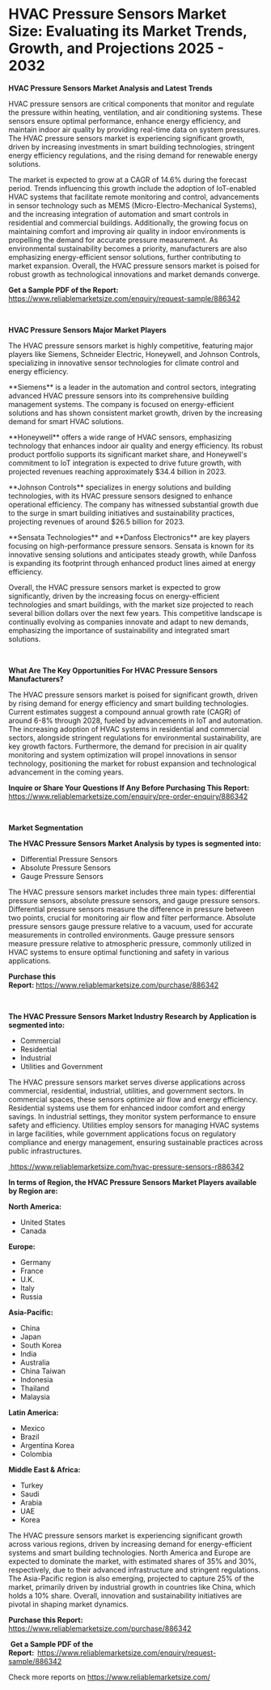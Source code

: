 <p><h1>HVAC Pressure Sensors Market Size: Evaluating its Market Trends, Growth, and Projections 2025 - 2032</h1></p><p><strong>HVAC Pressure Sensors Market Analysis and Latest Trends</strong></p>
<p><p>HVAC pressure sensors are critical components that monitor and regulate the pressure within heating, ventilation, and air conditioning systems. These sensors ensure optimal performance, enhance energy efficiency, and maintain indoor air quality by providing real-time data on system pressures. The HVAC pressure sensors market is experiencing significant growth, driven by increasing investments in smart building technologies, stringent energy efficiency regulations, and the rising demand for renewable energy solutions.</p><p>The market is expected to grow at a CAGR of 14.6% during the forecast period. Trends influencing this growth include the adoption of IoT-enabled HVAC systems that facilitate remote monitoring and control, advancements in sensor technology such as MEMS (Micro-Electro-Mechanical Systems), and the increasing integration of automation and smart controls in residential and commercial buildings. Additionally, the growing focus on maintaining comfort and improving air quality in indoor environments is propelling the demand for accurate pressure measurement. As environmental sustainability becomes a priority, manufacturers are also emphasizing energy-efficient sensor solutions, further contributing to market expansion. Overall, the HVAC pressure sensors market is poised for robust growth as technological innovations and market demands converge.</p></p>
<p><strong>Get a Sample PDF of the Report:&nbsp;</strong> <a href="https://www.reliablemarketsize.com/enquiry/request-sample/886342?utm_campaign=2005&utm_medium=2&utm_source=Github&utm_content=ia&utm_term=21022025&utm_id=hvac-pressure-sensors">https://www.reliablemarketsize.com/enquiry/request-sample/886342</a></p>
<p>&nbsp;</p>
<p><strong>HVAC Pressure Sensors Major Market Players</strong></p>
<p><p>The HVAC pressure sensors market is highly competitive, featuring major players like Siemens, Schneider Electric, Honeywell, and Johnson Controls, specializing in innovative sensor technologies for climate control and energy efficiency. </p><p>**Siemens** is a leader in the automation and control sectors, integrating advanced HVAC pressure sensors into its comprehensive building management systems. The company is focused on energy-efficient solutions and has shown consistent market growth, driven by the increasing demand for smart HVAC solutions. </p><p>**Honeywell** offers a wide range of HVAC sensors, emphasizing technology that enhances indoor air quality and energy efficiency. Its robust product portfolio supports its significant market share, and Honeywell's commitment to IoT integration is expected to drive future growth, with projected revenues reaching approximately $34.4 billion in 2023.</p><p>**Johnson Controls** specializes in energy solutions and building technologies, with its HVAC pressure sensors designed to enhance operational efficiency. The company has witnessed substantial growth due to the surge in smart building initiatives and sustainability practices, projecting revenues of around $26.5 billion for 2023.</p><p>**Sensata Technologies** and **Danfoss Electronics** are key players focusing on high-performance pressure sensors. Sensata is known for its innovative sensing solutions and anticipates steady growth, while Danfoss is expanding its footprint through enhanced product lines aimed at energy efficiency.</p><p>Overall, the HVAC pressure sensors market is expected to grow significantly, driven by the increasing focus on energy-efficient technologies and smart buildings, with the market size projected to reach several billion dollars over the next few years. This competitive landscape is continually evolving as companies innovate and adapt to new demands, emphasizing the importance of sustainability and integrated smart solutions.</p></p>
<p>&nbsp;</p>
<p><strong>What Are The Key Opportunities For HVAC Pressure Sensors Manufacturers?</strong></p>
<p><p>The HVAC pressure sensors market is poised for significant growth, driven by rising demand for energy efficiency and smart building technologies. Current estimates suggest a compound annual growth rate (CAGR) of around 6-8% through 2028, fueled by advancements in IoT and automation. The increasing adoption of HVAC systems in residential and commercial sectors, alongside stringent regulations for environmental sustainability, are key growth factors. Furthermore, the demand for precision in air quality monitoring and system optimization will propel innovations in sensor technology, positioning the market for robust expansion and technological advancement in the coming years.</p></p>
<p><strong>Inquire or Share Your Questions If Any Before Purchasing This Report:</strong> <a href="https://www.reliablemarketsize.com/enquiry/pre-order-enquiry/886342?utm_campaign=2005&utm_medium=2&utm_source=Github&utm_content=ia&utm_term=21022025&utm_id=hvac-pressure-sensors">https://www.reliablemarketsize.com/enquiry/pre-order-enquiry/886342</a></p>
<p>&nbsp;</p>
<p><strong>Market Segmentation</strong></p>
<p><strong>The HVAC Pressure Sensors Market Analysis by types is segmented into:</strong></p>
<p><ul><li>Differential Pressure Sensors</li><li>Absolute Pressure Sensors</li><li>Gauge Pressure Sensors</li></ul></p>
<p><p>The HVAC pressure sensors market includes three main types: differential pressure sensors, absolute pressure sensors, and gauge pressure sensors. Differential pressure sensors measure the difference in pressure between two points, crucial for monitoring air flow and filter performance. Absolute pressure sensors gauge pressure relative to a vacuum, used for accurate measurements in controlled environments. Gauge pressure sensors measure pressure relative to atmospheric pressure, commonly utilized in HVAC systems to ensure optimal functioning and safety in various applications.</p></p>
<p><strong>Purchase this Report:&nbsp;</strong><a href="https://www.reliablemarketsize.com/purchase/886342?utm_campaign=2005&utm_medium=2&utm_source=Github&utm_content=ia&utm_term=21022025&utm_id=hvac-pressure-sensors">https://www.reliablemarketsize.com/purchase/886342</a></p>
<p>&nbsp;</p>
<p><strong>The HVAC Pressure Sensors Market Industry Research by Application is segmented into:</strong></p>
<p><ul><li>Commercial</li><li>Residential</li><li>Industrial</li><li>Utilities and Government</li></ul></p>
<p><p>The HVAC pressure sensors market serves diverse applications across commercial, residential, industrial, utilities, and government sectors. In commercial spaces, these sensors optimize air flow and energy efficiency. Residential systems use them for enhanced indoor comfort and energy savings. In industrial settings, they monitor system performance to ensure safety and efficiency. Utilities employ sensors for managing HVAC systems in large facilities, while government applications focus on regulatory compliance and energy management, ensuring sustainable practices across public infrastructures.</p></p>
<p><a href="https://www.reliablemarketsize.com/hvac-pressure-sensors-r886342?utm_campaign=2005&utm_medium=2&utm_source=Github&utm_content=ia&utm_term=21022025&utm_id=hvac-pressure-sensors">&nbsp;https://www.reliablemarketsize.com/hvac-pressure-sensors-r886342</a></p>
<p><strong>In terms of Region, the HVAC Pressure Sensors Market Players available by Region are:</strong></p>
<p>
    <p> <strong> North America: </strong>
        <ul>
            <li>United States</li>
            <li>Canada</li>
        </ul>
        </p> 
    <p> <strong> Europe: </strong>
        <ul>
            <li>Germany</li>
            <li>France</li>
            <li>U.K.</li>
            <li>Italy</li>
            <li>Russia</li>
        </ul>
        </p> 
    <p> <strong> Asia-Pacific: </strong>
        <ul>
            <li>China</li>
            <li>Japan</li>
            <li>South Korea</li>
            <li>India</li>
            <li>Australia</li>
            <li>China Taiwan</li>
            <li>Indonesia</li>
            <li>Thailand</li>
            <li>Malaysia</li>
        </ul>
        </p> 
    <p> <strong> Latin America: </strong>
        <ul>
            <li>Mexico</li>
            <li>Brazil</li>
            <li>Argentina Korea</li>
            <li>Colombia</li>
        </ul>
        </p> 
    <p> <strong> Middle East & Africa: </strong>
        <ul>
            <li>Turkey</li>
            <li>Saudi</li>
            <li>Arabia</li>
            <li>UAE</li>
            <li>Korea</li>
        </ul>
    </p>
    </p>
<p><p>The HVAC pressure sensors market is experiencing significant growth across various regions, driven by increasing demand for energy-efficient systems and smart building technologies. North America and Europe are expected to dominate the market, with estimated shares of 35% and 30%, respectively, due to their advanced infrastructure and stringent regulations. The Asia-Pacific region is also emerging, projected to capture 25% of the market, primarily driven by industrial growth in countries like China, which holds a 10% share. Overall, innovation and sustainability initiatives are pivotal in shaping market dynamics.</p></p>
<p><strong>Purchase this Report: </strong><a href="https://www.reliablemarketsize.com/purchase/886342?utm_campaign=2005&utm_medium=2&utm_source=Github&utm_content=ia&utm_term=21022025&utm_id=hvac-pressure-sensors">https://www.reliablemarketsize.com/purchase/886342</a></p>
<p>&nbsp;<strong>Get a Sample PDF of the Report:&nbsp;&nbsp;</strong><a href="https://www.reliablemarketsize.com/enquiry/request-sample/886342?utm_campaign=2005&utm_medium=2&utm_source=Github&utm_content=ia&utm_term=21022025&utm_id=hvac-pressure-sensors">https://www.reliablemarketsize.com/enquiry/request-sample/886342</a></p>
<p><strong></strong></p>
<p>Check more reports on <a href="https://www.reliablemarketsize.com/?utm_campaign=2005&utm_medium=2&utm_source=Github&utm_content=ia&utm_term=21022025&utm_id=hvac-pressure-sensors">https://www.reliablemarketsize.com/</a></p>